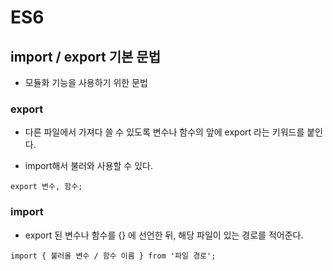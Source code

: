 # ES6

## import / export 기본 문법

- 모듈화 기능을 사용하기 위한 문법

### export

- 다른 파일에서 가져다 쓸 수 있도록 변수나 함수의 앞에 export 라는 키워드를 붙인다.

- import해서 불러와 사용할 수 있다.

~~~
export 변수, 함수;
~~~

### import

- export 된 변수나 함수를 {} 에 선언한 뒤, 해당 파일이 있는 경로를 적어준다.

~~~
import { 불러올 변수 / 함수 이름 } from '파일 경로';
~~~